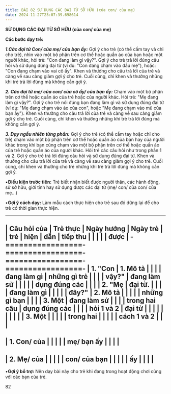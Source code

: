 ```yaml
---
title: BÀI 82 SỬ DỤNG CÁC ĐẠI TỪ SỞ HỮU (của con/ của mẹ)
date: 2024-11-27T23:07:39.698614
---
```


**SỬ DỤNG CÁC ĐẠI TỪ SỞ HỮU (của con/ của mẹ)**

**Các bước dạy trẻ:**

***1.Các đại từ Con/ của mẹ/ của bạn ấy:*** Gợi ý cho trẻ (có thể cầm
tay và chỉ cho trẻ), nhìn vào một bộ phận trên cơ thể hoặc quần áo của
bạn hoặc một người khác, hỏi trẻ: "Con đang làm gì vậy?". Gợi ý cho
trẻ trả lời đúng câu hỏi và sử dụng đúng đại từ (ví dụ: "Con đang chạm
vào đầu mẹ"), hoặc: "Con đang chạm vào vai cô ấy". Khen và thưởng cho
câu trả lời của trẻ và càng về sau càng giảm gợi ý cho trẻ. Cuối cùng,
chỉ khen và thưởng những khi trẻ trả lời đúng mà không cần gợi ý.

***2. Các đại từ mẹ/ của con/ của cô ấy/ của bạn ấy:*** Chạm vào một
bộ phận trên cơ thể hoặc quần áo của trẻ hoặc của người khác. Hỏi trẻ:
"Mẹ đang làm gì vậy?". Gợi ý cho trẻ nói đúng bạn đang làm gì và sử
dụng đúng đại từ (ví dụ: "Mẹ đang chạm vào áo của con", hoặc "Mẹ đang
chạm vào mũ của bạn ấy"). Khen và thưởng cho câu trả lời của trẻ và
càng về sau càng giảm gợi ý cho trẻ. Cuối cùng, chỉ khen và thưởng
những khi trẻ trả lời đúng mà không cần gợi ý.

***3. Dạy ngẫu nhiên từng phần:*** Gợi ý cho trẻ (có thể cầm tay hoặc
chỉ cho trẻ) chạm vào một bộ phận trên cơ thể hoặc quần áo của bạn hay
của người khác trong khi bạn cũng chạm vào một bộ phận trên cơ thể
hoặc quần áo của trẻ hoặc quần áo của người khác. Hỏi trẻ các câu hỏi
như trong phần 1 và 2. Gợi ý cho trẻ trả lời đúng câu hỏi và sử dụng
đúng đại từ. Khen và thưởng cho câu trả lời của trẻ và càng về sau
càng giảm gợi ý cho trẻ. Cuối cùng, chỉ khen và thưởng cho trẻ những
khi trẻ trả lời đúng mà không cần gợi ý.

•**Điều kiện trước tiên:** Trẻ biết nhận biết được người thân, các
hành động, sử sở hữu, giới tính hay sử dụng được các đại từ (mẹ/ con/
của con/ của mẹ...)

•**Gợi ý cách dạy:** Làm mẫu cách thực hiện cho trẻ sau đó dừng lại để
cho trẻ có thời gian thực hiện.

-------------------------------------------------------------------------
| **Câu hỏi của   | **Trẻ thực      | **Ngày hướng    | **Ngày trẻ    |
| trẻ**           | hiện**          | dẫn**           | tiếp thu      |
|                 |                 |                 | được**        |
-=================-=================-=================-=================-
| **1.** "**Con | **1. Mô tả    |                 |                 |
| đang làm gì   | những gì trẻ  |                 |                 |
| vậy?**"       | đang làm sử   |                 |                 |
|               | dụng đúng các |                 |                 |
| **2.** "**Mẹ  | đại từ.**     |                 |                 |
| đang làm gì   |               |                 |                 |
| đây?**"       | **2. Mô tả    |                 |                 |
|               | những gì bạn  |                 |                 |
| **3. Một      | đang làm sử   |                 |                 |
| trong hai câu | dụng đúng các |                 |                 |
| hỏi 1 và 2**  | đại từ**      |                 |                 |
|                 |               |                 |                 |
|                 | **3. Một      |                 |                 |
|                 | trong hai     |                 |                 |
|                 | cách 1 và 2** |                 |                 |
-------------------------------------------------------------------------
| 1. Con/ của  |                 |                 |                 |
| mẹ/ bạn ấy    |                 |                 |                 |
-------------------------------------------------------------------------
| 2. Mẹ/ của   |                 |                 |                 |
| con/ của bạn  |                 |                 |                 |
| ấy            |                 |                 |                 |
-------------------------------------------------------------------------

•**Gợi ý bổ trợ:** Nên dạy bài này cho trẻ khi đang trong hoạt động
chơi cùng với các bạn của trẻ.

82

